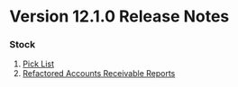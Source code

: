 # Version 12.1.0 Release Notes

### Stock

1. [Pick List](https://erpv.advintic.com/docs/user/manual/en/stock/pick-list)
2. [Refactored Accounts Receivable Reports](https://erpv.advintic.com/docs/user/manual/en/accounts/accounting-reports#2-accounting-statements)
